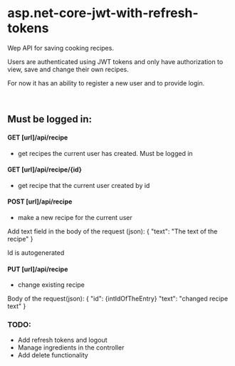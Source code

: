# asp.net-core-jwt-with-refresh-tokens

Wep API for saving cooking recipes.

Users are authenticated using JWT tokens and only have authorization to view, save and change their own recipes.

For now it has an ability to register a new user and to provide login. 

</br>

## Must be logged in:

#### GET [url]/api/recipe
- get recipes the current user has created. Must be logged in

#### GET [url]/api/recipe/{id}
- get recipe that the current user created by id

#### POST [url]/api/recipe
- make a new recipe for the current user

Add text field in the  body of the request (json):
{
  "text": "The text of the recipe"
}

Id is autogenerated

#### PUT [url]/api/recipe
- change existing recipe

Body of the request(json):
{
	"id": {intIdOfTheEntry}
	"text": "changed recipe text"
}

### TODO: 
- Add refresh tokens and logout
- Manage ingredients in the controller
- Add delete functionality

